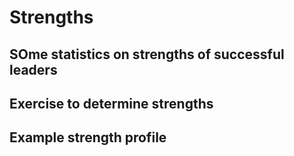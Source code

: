 # Strengths

## SOme statistics on strengths of successful leaders

## Exercise to determine strengths

## Example strength profile